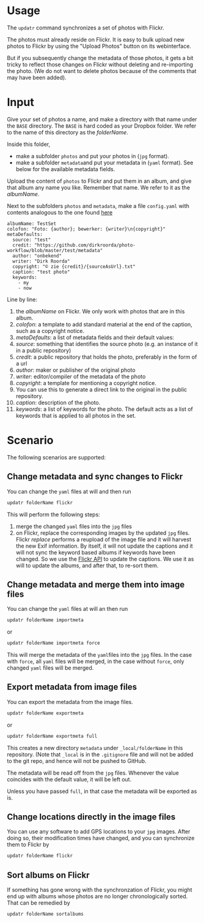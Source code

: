 # Usage

The `updatr` command synchronizes a set of photos with Flickr.

The photos must already reside on Flickr. It is easy to bulk upload new photos to Flickr
by using the "Upload Photos" button on its webinterface.

But if you subsequently change the metadata of those photos, it gets a bit tricky to reflect
those changes on Flickr without deleting and re-importing the photo.
(We do not want to delete photos because of the comments that may have been added).

# Input

Give your set of photos a name, and make a directory with that name under the `BASE` directory.
The `BASE` is hard coded as your Dropbox folder.
We refer to the name of this directory as the *folderName*.

Inside this folder,

*   make a subfolder `photos` and put your photos in (`jpg` format).
*   make a subfolder `metadata`and put your metadata in (`yaml` format).
    See below for the available metadata fields.

Upload the content of `photos` to Flickr and put them in an album, and give that album any name you like.
Remember that name. We refer to it as the *albumName*.

Next to the subfolders `photos` and `metadata`, make a file `config.yaml` with contents analogous to the one found 
[here](https://www.dropbox.com/sh/ofbei5tfewu40k5/AACTIT2CwW7MkwuWxYq3r2a5a?dl=0)

``` yaml=
albumName: TestSet
colofon: "Foto: {author}; bewerker: {writer}\n{copyright}"
metaDefaults:
  source: "test"
  credit: "https://github.com/dirkroorda/photo-workflow/blob/master/test/metadata"
  author: "onbekend"
  writer: "Dirk Roorda"
  copyright: "© zie {credit}/{sourceAsUrl}.txt"
  caption: "test photo"
  keywords:
    - my
    - now
```

Line by line:

1.  the *albumName* on Flickr. We only work with photos that are in this album.
1.  *colofon*: a template to add standard material at the end of the caption, such as a copyright notice.
1.  *metaDefaults*: a list of metadata fields and their default values:
1.  *source*: something that identifies the source photo (e.g. an instance of it in a public repository) 
1.  *credit*: a public repository that holds the photo, preferably in the form of a url
1.  *author*: maker or publisher of the original photo
1.  *writer*: editor/compiler of the metadata of the photo
1.  *copyright*: a template for mentioning a copyright notice.
1.  You can use this to generate a direct link to the original in the public repository.
1.  *caption*: description of the photo.
1.  *keywords*: a list of keywords for the photo.
    The default acts as a list of keywords that is applied to all photos in the set.

# Scenario

The following scenarios are supported:

## Change metadata and sync changes to Flickr

You can change the `yaml` files at will and then run

```sh
updatr folderName flickr
```

This will perform the following steps:

1.  merge the changed `yaml` files into the `jpg` files
2. on Flickr, replace the corresponding images by the updated `jpg` files.
   Flickr *replace* performs a reupload of the image file and it will harvest the new Exif information.
   By itself, it will not update the captions and it will not sync the keyword based albums if keywords have been changed.
   So we use the [Flickr API](https://www.flickr.com/services/api/) to update the captions.
   We use it as will to update the albums, and after that, to re-sort them.

## Change metadata and merge them into image files

You can change the `yaml` files at will an then run

```sh
updatr folderName importmeta
```

or

```sh
updatr folderName importmeta force
```

This will merge the metadata of the `yaml`files into the `jpg` files.
In the case with `force`, all `yaml` files will be merged, in the case without `force`,
only changed `yaml` files will be merged.

## Export metadata from image files

You can export the metadata from the image files.

```sh
updatr folderName exportmeta
```

or

```sh
updatr folderName exportmeta full
```

This creates a new directory `metadata` under `_local/folderName` in this repository.
(Note that `_local` is in the `.gitignore` file and will not be added to the git repo, and hence will
not be pushed to GitHub.

The metadata will be read off from the `jpg` files.
Whenever the value coincides with the default value, it will be left out.

Unless you have passed `full`, in that case the metadata will be exported as is.

## Change locations directly in the image files

You can use any software to add GPS locations to your `jpg` images.
After doing so, their modification times have changed, and you can synchronize them to Flickr by

``` sh
updatr folderName flickr
```

## Sort albums on Flickr

If something has gone wrong with the synchronzation of Flickr,
you might end up with albums whose photos are no longer chronologically sorted.
That can be remedied by

``` sh
updatr folderName sortalbums
```
